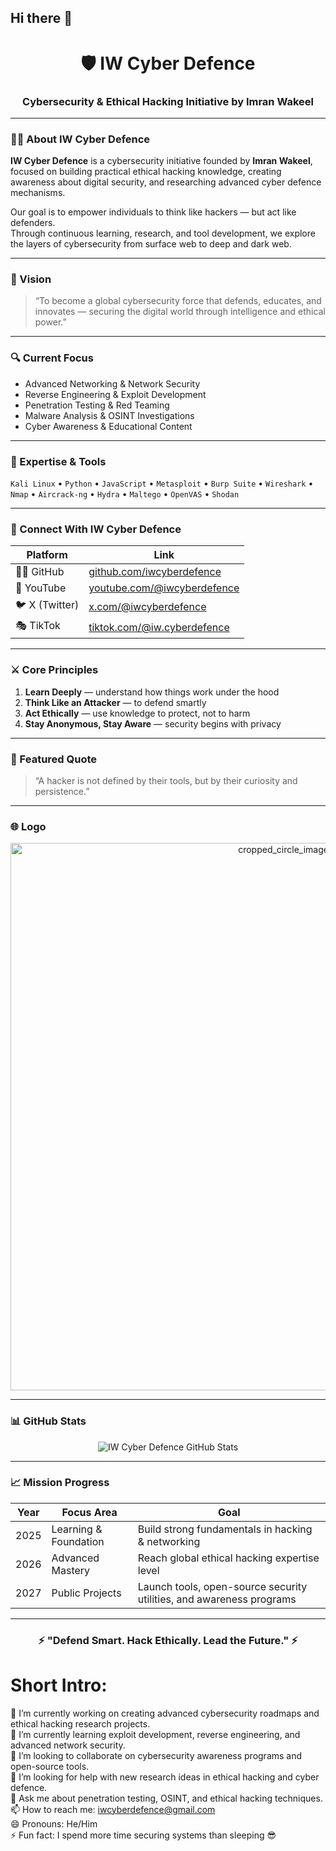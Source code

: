## Hi there 👋

<!-- IW Cyber Defence GitHub Profile README -->

<h1 align="center">🛡️ IW Cyber Defence</h1>
<h3 align="center">Cybersecurity & Ethical Hacking Initiative by Imran Wakeel</h3>

---

### 👨‍💻 About IW Cyber Defence

**IW Cyber Defence** is a cybersecurity initiative founded by **Imran Wakeel**, focused on building practical ethical hacking knowledge, creating awareness about digital security, and researching advanced cyber defence mechanisms.

Our goal is to empower individuals to think like hackers — but act like defenders.  
Through continuous learning, research, and tool development, we explore the layers of cybersecurity from surface web to deep and dark web.

---

### 🚀 Vision

> “To become a global cybersecurity force that defends, educates, and innovates — securing the digital world through intelligence and ethical power.”

---

### 🔍 Current Focus

- Advanced Networking & Network Security  
- Reverse Engineering & Exploit Development  
- Penetration Testing & Red Teaming  
- Malware Analysis & OSINT Investigations  
- Cyber Awareness & Educational Content

---

### 🧠 Expertise & Tools

`Kali Linux` • `Python` • `JavaScript` • `Metasploit` • `Burp Suite` • `Wireshark` • `Nmap` • `Aircrack-ng` • `Hydra` • `Maltego` • `OpenVAS` • `Shodan`  

---

### 📡 Connect With IW Cyber Defence

| Platform | Link |
|-----------|------|
| 🧑‍💻 GitHub | [github.com/iwcyberdefence](https://github.com/iwcyberdefence) |
| 🎥 YouTube | [youtube.com/@iwcyberdefence](https://youtube.com/@iwcyberdefence) |
| 🐦 X (Twitter) | [x.com/@iwcyberdefence](https://x.com/@iwcyberdefence) |
| 🎭 TikTok | [tiktok.com/@iw.cyberdefence](https://www.tiktok.com/@iw.cyberdefence) |

---

### ⚔️ Core Principles

1. **Learn Deeply** — understand how things work under the hood  
2. **Think Like an Attacker** — to defend smartly  
3. **Act Ethically** — use knowledge to protect, not to harm  
4. **Stay Anonymous, Stay Aware** — security begins with privacy  

---

### 🧩 Featured Quote

> “A hacker is not defined by their tools, but by their curiosity and persistence.”

---

### 🌐 Logo

<p align="center">
  <img width="877" height="876" alt="cropped_circle_image (1)" src="https://github.com/user-attachments/assets/cb5d24c8-c8e9-4c80-b404-3353ec5706ee" alt="IW Cyber Defence Logo" />

<!--  <img src="https://github.com/user-attachments/assets/65acd250-be1a-4034-a19e-41396dee0387" alt="IW Cyber Defence Logo" width="300"/>  -->
</p>

---

### 📊 GitHub Stats

<p align="center">
  <img src="https://github-readme-stats.vercel.app/api?username=iwcyberdefence&show_icons=true&theme=tokyonight" alt="IW Cyber Defence GitHub Stats"/>
</p>

---

### 📈 Mission Progress

| Year | Focus Area | Goal |
|------|-------------|------|
| 2025 | Learning & Foundation | Build strong fundamentals in hacking & networking |
| 2026 | Advanced Mastery | Reach global ethical hacking expertise level |
| 2027 | Public Projects | Launch tools, open-source security utilities, and awareness programs |

---

<h3 align="center">⚡ "Defend Smart. Hack Ethically. Lead the Future." ⚡</h3>


<!--
**iwcyberdefence/iwcyberdefence** is a ✨ _special_ ✨ repository because its `README.md` (this file) appears on your GitHub profile.

-->
# Short Intro:

🔭 I’m currently working on creating advanced cybersecurity roadmaps and ethical hacking research projects.  
🌱 I’m currently learning exploit development, reverse engineering, and advanced network security.  
👯 I’m looking to collaborate on cybersecurity awareness programs and open-source tools.  
🤔 I’m looking for help with new research ideas in ethical hacking and cyber defence.  
💬 Ask me about penetration testing, OSINT, and ethical hacking techniques.  
📫 How to reach me: [iwcyberdefence@gmail.com](mailto:iwcyberdefence@gmail.com)  
😄 Pronouns: He/Him  
⚡ Fun fact: I spend more time securing systems than sleeping 😎  

